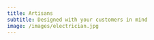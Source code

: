 ```yaml
---
title: Artisans
subtitle: Designed with your customers in mind
image: /images/electrician.jpg
---
```

